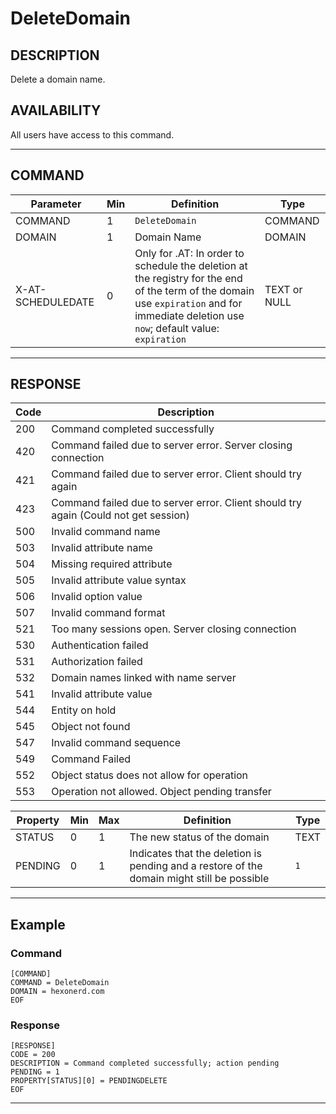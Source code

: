 # DeleteDomain

## DESCRIPTION
Delete a domain name.

## AVAILABILITY
All users have access to this command.

----
## COMMAND

Parameter | Min | Definition | Type
---- | ---- | ---- | ----
COMMAND | 1 | `DeleteDomain` | COMMAND
DOMAIN | 1 | Domain Name | DOMAIN
X-AT-SCHEDULEDATE | 0 | Only for .AT: In order to schedule the deletion at the registry for the end of the term of the domain use `expiration` and for immediate deletion use `now`; default value: `expiration` | TEXT or NULL

----
## RESPONSE

Code | Description
---- | ----
200 | Command completed successfully
420 | Command failed due to server error. Server closing connection
421 | Command failed due to server error. Client should try again
423 | Command failed due to server error. Client should try again (Could not get session)
500 | Invalid command name
503 | Invalid attribute name
504	| Missing required attribute
505 | Invalid attribute value syntax
506	| Invalid option value
507	| Invalid command format
521	| Too many sessions open. Server closing connection
530 | Authentication failed
531 | Authorization failed
532	| Domain names linked with name server
541 | Invalid attribute value
544	| Entity on hold
545	| Object not found
547	| Invalid command sequence
549 | Command Failed
552	| Object status does not allow for operation
553	| Operation not allowed. Object pending transfer

Property | Min | Max | Definition | Type
---- | ---- | ---- | ---- | ----
STATUS | 0 | 1 | The new status of the domain | TEXT
PENDING | 0 | 1 | Indicates that the deletion is pending and a restore of the domain might still be possible | `1`

----
## Example

### Command

```
[COMMAND]
COMMAND = DeleteDomain
DOMAIN = hexonerd.com
EOF
```
### Response

```
[RESPONSE]
CODE = 200
DESCRIPTION = Command completed successfully; action pending
PENDING = 1
PROPERTY[STATUS][0] = PENDINGDELETE
EOF
```

----
